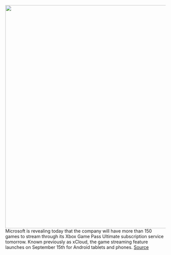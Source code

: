 <img src='https://cdn.vox-cdn.com/thumbor/kEVjMyCd6h9WIjUm0KYK0bkK-gE=/0x0:1320x880/1200x800/filters:focal(555x335:765x545)/cdn.vox-cdn.com/uploads/chorus_image/image/67402304/xcloudpreview.0.jpg' width='700px' /><br/>
Microsoft is revealing today that the company will have more than 150 games to stream through its Xbox Game Pass Ultimate subscription service tomorrow. Known previously as xCloud, the game streaming feature launches on September 15th for Android tablets and phones.
<a href='https://www.theverge.com/2020/9/14/21436006/microsoft-xbox-xcloud-game-list-pass-ultimate-streaming'> Source <a/>